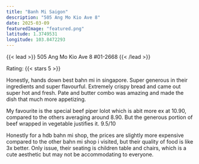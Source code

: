 ```yaml
---
title: "Banh Mi Saigon"
description: "505 Ang Mo Kio Ave 8"
date: 2025-03-09
featuredImage: "featured.png"
latitude: 1.3749531
longitude: 103.8472293
---
```


{{< lead >}}
505 Ang Mo Kio Ave 8 #01-2668
{{< /lead >}}

Rating: {{< stars 5 >}}

Honestly, hands down best bahn mi in singapore. Super generous in their ingredients and super flavourful. Extremely
crispy bread and came out super hot and fresh. Pate and butter combo was amazing and made the dish that much more appetizing.

My favourite is the special beef piper lolot which is abit more ex at 10.90, compared to the others averaging around 8.90. But the generous portion of beef wrapped in vegetable justifies it. 9.5/10

Honestly for a hdb bahn mi shop, the prices are slightly more expensive compared to the other bahn mi shop i visited, but their quality of food is like 3x better. Only issue, their seating is children table and chairs, which is a cute aesthetic but may not be accommodating to everyone.